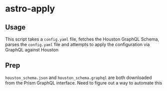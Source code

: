 # astro-apply

## Usage
This script takes a `config.yaml` file, fetches the Houston GraphQL Schema, parses the `config.yaml` file and attempts to apply the configuration via GraphQL against Houston

## Prep
`houston_schema.json` and `houston_schema.graphql` are both downloaded from the Prism GraphQL interface. Need to figure out a way to automate this